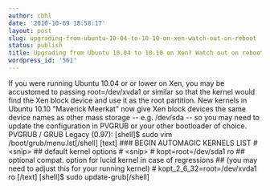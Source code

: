 ```yaml
---
author: cbhl
date: '2010-10-09 18:58:17'
layout: post
slug: upgrading-from-ubuntu-10-04-to-10-10-on-xen-watch-out-on-reboot
status: publish
title: Upgrading from Ubuntu 10.04 to 10.10 on Xen? Watch out on reboot!
wordpress_id: '561'
---
```


If you were running Ubuntu 10.04 or or lower on Xen, you may be
accustomed to passing root=/dev/xvda1 or similar so that the kernel
would find the Xen block device and use it as the root partition. New
kernels in Ubuntu 10.10 "Maverick Meerkat" now give Xen block devices
the same device names as other mass storage -- e.g. /dev/sda -- so you
may need to update the configuration in PVGRUB or your other bootloader
of choice. PVGRUB / GRUB Legacy (0.97): [shell]$ sudo vim
/boot/grub/menu.lst[/shell] [text] \#\#\# BEGIN AUTOMAGIC KERNELS LIST
\# <snip\> \#\# default kernel options \# <snip\> \# kopt=root=/dev/sda1
ro \#\# optional compat. option for lucid kernel in case of regressions
\#\# (you may need to adjust this for your running kernel) \#
kopt\_2\_6\_32=root=/dev/xvda1 ro [/text] [shell]$ sudo
update-grub[/shell]
